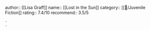 author:: [[Lisa Graff]]
name:: [[Lost in the Sun]]
category:: [[📖/Juvenile Fiction]]
rating:: 7.4/10
recommend:: 3.5/5

	-
	-